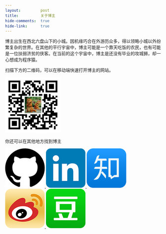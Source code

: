 ```yaml
---
layout:         post
title:          关于博主
hide-comments:  true
hide-link:      true
---
```


博主出生在西北六盘山下的小城。因机缘巧合在外游历众多，得以领略小城以外纷繁复杂的世界。在其他的平行宇宙中，博主可能是一个靠天吃饭的农民，也有可能是一位扶弱济贫的侠客。在当前的这个宇宙中，博主是还没有毕业的攻城狮，却一心想成为程序猿。

扫描下方的二维码，可以在移动端快速打开博主的网站。

<img src="/images/qr.png" width="180" height="180">

你还可以在其他地方找到博主

<a href="https://github.com/ZhenruiChen" target="_blank">
  <img class="icon" src="/images/icon/github_icon.png" title="GitHub">
</a><a href="https://www.linkedin.com/pub/zhenrui-chen/36/968/622" target="_blank">
  <img class="icon" src="/images/icon/linkedin_icon.png" title="LinkedIn">
</a><a href="http://www.zhihu.com/people/chenzr08" target="_blank">
  <img class="icon" src="/images/icon/zhihu_icon.png" title="知乎">
</a><a href="http://weibo.com/hidreamworld" target="_blank">
  <img class="icon" src="/images/icon/weibo_icon.png" title="微博">
</a><a href="http://www.douban.com/people/48262291/" target="_blank">
  <img class="icon" src="/images/icon/douban_icon.png" title="豆瓣">
</a>
